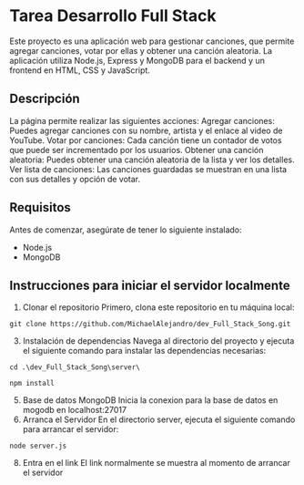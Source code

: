 # Tarea Desarrollo Full Stack
Este proyecto es una aplicación web para gestionar canciones, que permite agregar canciones, votar por ellas y obtener una canción aleatoria. 
La aplicación utiliza Node.js, Express y MongoDB para el backend y un frontend en HTML, CSS y JavaScript.

## Descripción
La página permite realizar las siguientes acciones:
Agregar canciones: Puedes agregar canciones con su nombre, artista y el enlace al video de YouTube.
Votar por canciones: Cada canción tiene un contador de votos que puede ser incrementado por los usuarios.
Obtener una canción aleatoria: Puedes obtener una canción aleatoria de la lista y ver los detalles.
Ver lista de canciones: Las canciones guardadas se muestran en una lista con sus detalles y opción de votar.

## Requisitos
Antes de comenzar, asegúrate de tener lo siguiente instalado:
- Node.js 
- MongoDB 

## Instrucciones para iniciar el servidor localmente
1. Clonar el repositorio
Primero, clona este repositorio en tu máquina local:
~~~
git clone https://github.com/MichaelAlejandro/dev_Full_Stack_Song.git
~~~
3. Instalación de dependencias
Navega al directorio del proyecto y ejecuta el siguiente comando para instalar las dependencias necesarias:
~~~
cd .\dev_Full_Stack_Song\server\
~~~
~~~
npm install
~~~
5. Base de datos MongoDB
Inicia la conexion para la base de datos en mogodb en localhost:27017
6. Arranca el Servidor
En el directorio server, ejecuta el siguiente comando para arrancar el servidor:
~~~
node server.js
~~~
8. Entra en el link
El link normalmente se muestra al momento de arrancar el servidor
